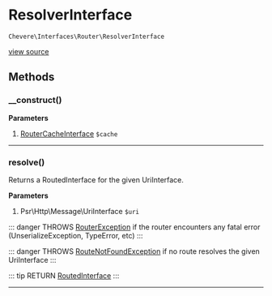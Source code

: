 # ResolverInterface

`Chevere\Interfaces\Router\ResolverInterface`

[view source](https://github.com/chevere/chevere/blob/master/interfaces/Router/ResolverInterface.php)

## Methods

### __construct()

**Parameters**

1. [RouterCacheInterface](./RouterCacheInterface.md) `$cache`

---

### resolve()

Returns a RoutedInterface for the given UriInterface.

**Parameters**

1. Psr\Http\Message\UriInterface `$uri`

::: danger THROWS
[RouterException](../../Exceptions/Router/RouterException.md)
 if the router encounters any fatal error (UnserializeException, TypeError, etc)
:::

::: danger THROWS
[RouteNotFoundException](../../Exceptions/Router/RouteNotFoundException.md)
 if no route resolves the given UriInterface
:::

::: tip RETURN
[RoutedInterface](./RoutedInterface.md)
:::


---

